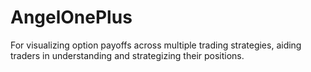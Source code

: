 # AngelOnePlus
For visualizing option payoffs across multiple trading strategies, aiding traders in understanding and strategizing their positions.
